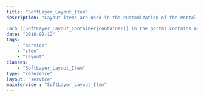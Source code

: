 ```yaml
---
title: "SoftLayer_Layout_Item"
description: "Layout items are used in the customization of the Portal 4 customer experience. 

Each [[SoftLayer_Layout_Container|container]] in the portal contains one or more layout items. These are used to describe elements such as ticket lists. Layout items typically have [[SoftLayer_Layout_Preference|default preferences]], which can be customized once the container is added to a [[SoftLayer_Layout_Profile|layout profile]]. "
date: "2018-02-12"
tags:
    - "service"
    - "sldn"
    - "Layout"
classes:
    - "SoftLayer_Layout_Item"
type: "reference"
layout: "service"
mainService : "SoftLayer_Layout_Item"
---
```

